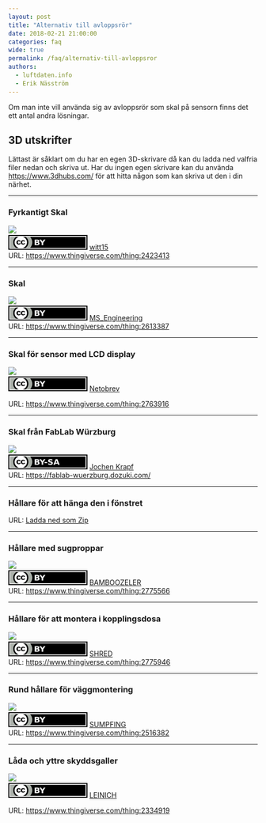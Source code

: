 ```yaml
---
layout: post
title: "Alternativ till avloppsrör"
date: 2018-02-21 21:00:00
categories: faq
wide: true
permalink: /faq/alternativ-till-avloppsror
authors:
  - luftdaten.info
  - Erik Näsström
---
```


Om man inte vill använda sig av avloppsrör som skal på sensorn finns det ett antal andra lösningar.

## 3D utskrifter
Lättast är såklart om du har en egen 3D-skrivare då kan du ladda ned valfria filer nedan och skriva ut. Har du ingen egen skrivare kan du använda https://www.3dhubs.com/ för att hitta någon som kan skriva ut den i din närhet.
***
### Fyrkantigt Skal
<img src="https://cdn.thingiverse.com/renders/8a/6c/b5/56/ac/ed167ce57f7366dbb9fd9f24fb55b2cf_preview_featured.JPG" width="300px"><br />
<img src="/assets/CC_by_small.svg"> <a href="https://www.thingiverse.com/witt15/about" /> witt15</a> <br />
URL: https://www.thingiverse.com/thing:2423413
***
### Skal
<img src="https://cdn.thingiverse.com/renders/07/0f/f0/a0/2b/406cf298279f03974dafc94a9b96c110_preview_featured.jpg" width="300px"><br />
<img src="/assets/CC_by_small.svg"> <a href="https://www.thingiverse.com/MS_Engineering/about" /> MS_Engineering</a> <br />
URL: https://www.thingiverse.com/thing:2613387
***
### Skal för sensor med LCD display<br />
<img src="https://cdn.thingiverse.com/renders/78/a3/f9/fa/a3/73dbbe6aff10ec29f67b763f624e3354_preview_featured.JPG" width="300px"><br />
<img src="/assets/CC_by_small.svg"> <a href="https://www.thingiverse.com/Netobrev/about" /> Netobrev</a> <br />

URL: https://www.thingiverse.com/thing:2763916
***
### Skal från FabLab Würzburg<br />
<img src="https://d17kynu4zpq5hy.cloudfront.net/igi/fablab-wuerzburg/xnXN2NFDEivotQKJ.large" width="300px"><br />
<img src="/assets/CC_by-sa_small.svg"> <a href="https://fablab-wuerzburg.dozuki.com/User/2/Jochen+Krapf" /> Jochen Krapf</a> <br />
URL: https://fablab-wuerzburg.dozuki.com/
***
### Hållare för att hänga den i fönstret<br />
URL: [Ladda ned som Zip](http://luftdaten.info/wp-content/uploads/2018/01/Feinstaub-Halterung-Happe.stl_.zip)
***
### Hållare med sugproppar <br />
<img src="https://cdn.thingiverse.com/renders/84/ee/5a/46/72/ab777a2ee8d0900b9fd359b0d47a43bb_preview_featured.jpg" width="300px"><br />
<img src="/assets/CC_by_small.svg"> <a href="https://www.thingiverse.com/bamboozeler/about" /> BAMBOOZELER</a> <br />
URL: https://www.thingiverse.com/thing:2775566
***
### Hållare för att montera i kopplingsdosa<br />
<img src="https://cdn.thingiverse.com/renders/94/80/41/26/56/80840f5a3d55a65af510726e8bb4e0ea_preview_featured.jpg" width="300px"><br />
<img src="/assets/CC_by_small.svg"> <a href="https://www.thingiverse.com/shred/about" /> SHRED</a> <br />
URL: https://www.thingiverse.com/thing:2775946
***
### Rund hållare för väggmontering<br />
<img src="https://cdn.thingiverse.com/renders/50/34/e8/4a/7c/206eef2a0ac0906317346eeb088ffc38_preview_featured.jpg" width="300px"><br />
<img src="/assets/CC_by_small.svg"> <a href="https://www.thingiverse.com/sumpfing/about" /> SUMPFING</a> <br />
URL: https://www.thingiverse.com/thing:2516382
***
### Låda och yttre skyddsgaller<br />
<img src="https://cdn.thingiverse.com/renders/7d/6f/50/7d/05/9ea034aadb7c60347f920d580f3ea3af_preview_featured.jpg" width="300px"><br />
<img src="/assets/CC_by_small.svg"> <a href="https://www.thingiverse.com/leinich/about" /> LEINICH</a> <br />

URL: https://www.thingiverse.com/thing:2334919
